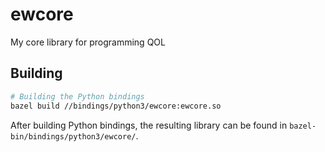# ewcore
My core library for programming QOL

## Building

```sh
# Building the Python bindings
bazel build //bindings/python3/ewcore:ewcore.so

```

After building Python bindings, the resulting library can be found in `bazel-bin/bindings/python3/ewcore/`.